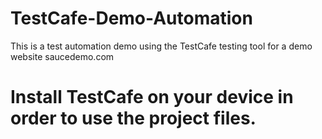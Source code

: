 # TestCafe-Demo-Automation
This is a test automation demo using the TestCafe testing tool for a demo website saucedemo.com
# Install TestCafe on your device in order to use the project files.

